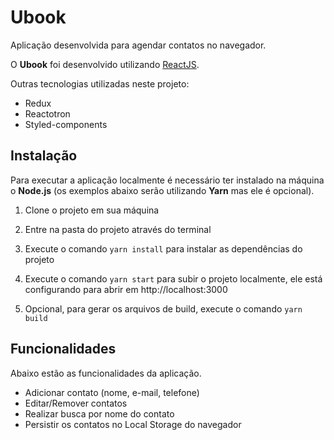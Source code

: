 # Ubook

Aplicação desenvolvida para agendar contatos no navegador.

O **Ubook** foi desenvolvido utilizando [ReactJS](https://reactjs.org).

Outras tecnologias utilizadas neste projeto:

- Redux
- Reactotron
- Styled-components

## Instalação

Para executar a aplicação localmente é necessário ter instalado na máquina o **Node.js** (os exemplos abaixo serão utilizando **Yarn** mas ele é opcional).

1. Clone o projeto em sua máquina

2. Entre na pasta do projeto através do terminal

3. Execute o comando `yarn install` para instalar as dependências do projeto

4. Execute o comando `yarn start` para subir o projeto localmente, ele está configurando para abrir em http://localhost:3000

5. Opcional, para gerar os arquivos de build, execute o comando `yarn build`

## Funcionalidades

Abaixo estão as funcionalidades da aplicação.

- Adicionar contato (nome, e-mail, telefone)
- Editar/Remover contatos
- Realizar busca por nome do contato
- Persistir os contatos no Local Storage do navegador

